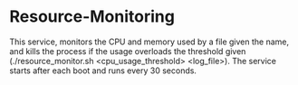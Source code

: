 # Resource-Monitoring
This service, monitors the CPU and memory used by a file given the name, and kills the process if the usage overloads the threshold given (./resource_monitor.sh &lt;cpu_usage_threshold> &lt;log_file>). The service starts after each boot and runs every 30 seconds. 
